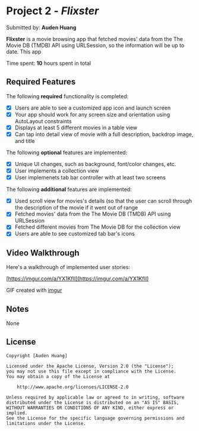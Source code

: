 # Project 2 - *Flixster*

Submitted by: **Auden Huang**

**Flixster** is a movie browsing app that fetched movies' data from the The Movie DB (TMDB) API using URLSession, so the information will be up to date. This app  

Time spent: **10** hours spent in total

## Required Features

The following **required** functionality is completed:

- [x] Users are able to see a customized app icon and launch screen
- [x] Your app should work for any screen size and orientation using AutoLayout constraints
- [x] Displays at least 5 different movies in a table view
- [x] Can tap into detail view of movie with a full description, backdrop image, and title
 
The following **optional** features are implemented:

- [x] Unique UI changes, such as background, font/color changes, etc.
- [x] User implements a collection view
- [x] User implemenets tab bar controller with at least two screens

The following **additional** features are implemented:

- [x] Used scroll view for movies's details (so that the user can scroll through the description of the movie if it went out of range
- [x] Fetched movies' data from the The Movie DB (TMDB) API using URLSession
- [x] Fetched different movies from The Movie DB for the collection view
- [x] Users are able to see customized tab bar's icons

## Video Walkthrough

Here's a walkthrough of implemented user stories:

[https://imgur.com/a/YX1KflI](https://imgur.com/a/YX1KflI)


GIF created with [imgur](https://imgur.com/upload)

## Notes

None

## License

    Copyright [Auden Huang]

    Licensed under the Apache License, Version 2.0 (the "License");
    you may not use this file except in compliance with the License.
    You may obtain a copy of the License at

        http://www.apache.org/licenses/LICENSE-2.0

    Unless required by applicable law or agreed to in writing, software
    distributed under the License is distributed on an "AS IS" BASIS,
    WITHOUT WARRANTIES OR CONDITIONS OF ANY KIND, either express or implied.
    See the License for the specific language governing permissions and
    limitations under the License.
